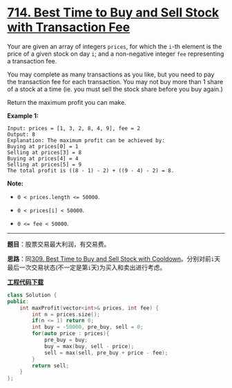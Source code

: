 # [714. Best Time to Buy and Sell Stock with Transaction Fee](https://leetcode.com/problems/best-time-to-buy-and-sell-stock-with-transaction-fee/)

Your are given an array of integers `prices`, for which the `i`-th element is the price of a given stock on day `i`; and a non-negative integer `fee` representing a transaction fee.

You may complete as many transactions as you like, but you need to pay the transaction fee for each transaction. You may not buy more than 1 share of a stock at a time (ie. you must sell the stock share before you buy again.)

Return the maximum profit you can make.

**Example 1:**

```
Input: prices = [1, 3, 2, 8, 4, 9], fee = 2
Output: 8
Explanation: The maximum profit can be achieved by:
Buying at prices[0] = 1
Selling at prices[3] = 8
Buying at prices[4] = 4
Selling at prices[5] = 9
The total profit is ((8 - 1) - 2) + ((9 - 4) - 2) = 8.
```



**Note:**

- `0 < prices.length <= 50000`.

- `0 < prices[i] < 50000`.

- `0 <= fee < 50000`.

-----

**题目**：股票交易最大利润，有交易费。

**思路**：同[309. Best Time to Buy and Sell Stock with Cooldown](https://blog.csdn.net/grllery/article/details/89738980)。分别对前`i`天最后一次交易状态(不一定是第`i`天)为买入和卖出进行考虑。

[**工程代码下载**](https://github.com/shenkh/leetcode)

```cpp
class Solution {
public:
    int maxProfit(vector<int>& prices, int fee) {
        int n = prices.size();
        if(n <= 1) return 0;
        int buy = -50000, pre_buy, sell = 0;
        for(auto price : prices){
            pre_buy = buy;
            buy = max(buy, sell - price);
            sell = max(sell, pre_buy + price - fee);
        }
        return sell;
    }
};
```

